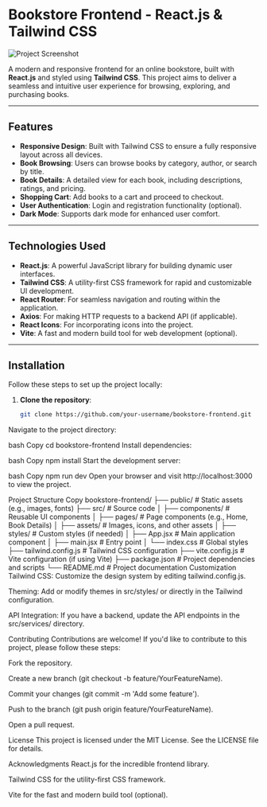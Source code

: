 # Bookstore Frontend - React.js & Tailwind CSS

![Project Screenshot](./screenshot.png) <!-- Add a screenshot of your project here -->

A modern and responsive frontend for an online bookstore, built with **React.js** and styled using **Tailwind CSS**. This project aims to deliver a seamless and intuitive user experience for browsing, exploring, and purchasing books.

---

## Features

- **Responsive Design**: Built with Tailwind CSS to ensure a fully responsive layout across all devices.
- **Book Browsing**: Users can browse books by category, author, or search by title.
- **Book Details**: A detailed view for each book, including descriptions, ratings, and pricing.
- **Shopping Cart**: Add books to a cart and proceed to checkout.
- **User Authentication**: Login and registration functionality (optional).
- **Dark Mode**: Supports dark mode for enhanced user comfort.

---

## Technologies Used

- **React.js**: A powerful JavaScript library for building dynamic user interfaces.
- **Tailwind CSS**: A utility-first CSS framework for rapid and customizable UI development.
- **React Router**: For seamless navigation and routing within the application.
- **Axios**: For making HTTP requests to a backend API (if applicable).
- **React Icons**: For incorporating icons into the project.
- **Vite**: A fast and modern build tool for web development (optional).

---

## Installation

Follow these steps to set up the project locally:

1. **Clone the repository**:
   ```bash
   git clone https://github.com/your-username/bookstore-frontend.git
Navigate to the project directory:

bash
Copy
cd bookstore-frontend
Install dependencies:

bash
Copy
npm install
Start the development server:

bash
Copy
npm run dev
Open your browser and visit http://localhost:3000 to view the project.

Project Structure
Copy
bookstore-frontend/
├── public/              # Static assets (e.g., images, fonts)
├── src/                 # Source code
│   ├── components/      # Reusable UI components
│   ├── pages/           # Page components (e.g., Home, Book Details)
│   ├── assets/          # Images, icons, and other assets
│   ├── styles/          # Custom styles (if needed)
│   ├── App.jsx          # Main application component
│   ├── main.jsx         # Entry point
│   └── index.css        # Global styles
├── tailwind.config.js   # Tailwind CSS configuration
├── vite.config.js       # Vite configuration (if using Vite)
├── package.json         # Project dependencies and scripts
└── README.md            # Project documentation
Customization
Tailwind CSS: Customize the design system by editing tailwind.config.js.

Theming: Add or modify themes in src/styles/ or directly in the Tailwind configuration.

API Integration: If you have a backend, update the API endpoints in the src/services/ directory.

Contributing
Contributions are welcome! If you'd like to contribute to this project, please follow these steps:

Fork the repository.

Create a new branch (git checkout -b feature/YourFeatureName).

Commit your changes (git commit -m 'Add some feature').

Push to the branch (git push origin feature/YourFeatureName).

Open a pull request.

License
This project is licensed under the MIT License. See the LICENSE file for details.

Acknowledgments
React.js for the incredible frontend library.

Tailwind CSS for the utility-first CSS framework.

Vite for the fast and modern build tool (optional).